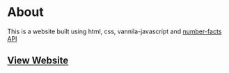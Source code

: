 # About

This is a website built using html, css, vannila-javascript and [number-facts API](http://numbersapi.com/)

## [View Website](https://ayushmanbilasthakur.github.io/number-facts/)

